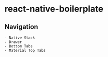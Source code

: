 # react-native-boilerplate

## Navigation

    - Native Stack
    - Drawer
    - Bottom Tabs
    - Material Top Tabs
